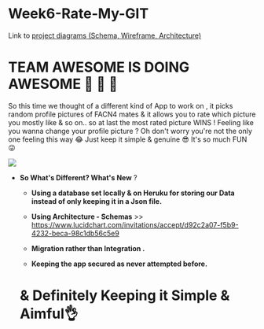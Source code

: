 # Week6-Rate-My-GIT


Link to [project diagrams (Schema, Wireframe, Architecture)](https://www.lucidchart.com/invitations/accept/d92c2a07-f5b9-4232-beca-98c1db56c5e9)


# **TEAM AWESOME IS DOING AWESOME** 🙈 🙉 🙊 
                           
So this time we thought of a different kind of App to work on , it picks random profile pictures of FACN4 mates & it allows you to rate which picture you mostly like & so on.. so at last the most rated picture WINS !
Feeling like you wanna change your profile picture ? Oh don't worry you're not the only one feeling this way 😂
Just keep it simple & genuine 😎
It's so much FUN 😜

![](https://i.imgur.com/lyoT6vu.jpg)





* **So What's Different? What's New** ?

  * **Using a database set locally & on Heruku for storing our Data instead of only keeping it in a Json file.**
 
  * **Using Architecture - Schemas** >> https://www.lucidchart.com/invitations/accept/d92c2a07-f5b9-4232-beca-98c1db56c5e9
 
  * **Migration rather than Integration .**
 
  * **Keeping the app secured as never attempted before.**
  




                                  
   # & Definitely Keeping it Simple & Aimful👌
  
  
